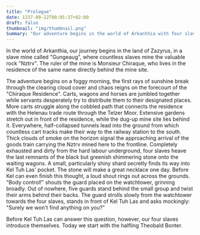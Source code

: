 ```yaml
---
title: "Prologue"
date: 1237-09-22T00:05:37+02:00
draft: false
thumbnail: "img/thumbnail.png"
Summary: "Our adventure begins in the world of Arkanthia with four slaves in the 'Gungeaug' mine, which is under the rule of the notorious Monsieur Chiraque. On a foggy morning, our characters have to load the valuable stone 'Nztrv' onto a train that will soon be leaving for the front. This is where Kel Tuh Las makes a fateful mistake. You can find out what he messed up here:"
---
```


In the world of Arkanthia, our journey begins in the land of Zazyrus, in a slave mine called "Gungeaug", where countless slaves mine the valuable rock "Nztrv". The ruler of the mine is Monsieur Chiraque, who lives in the residence of the same name directly behind the mine site.

The adventure begins on a foggy morning, the first rays of sunshine break through the clearing cloud cover and chaos reigns on the forecourt of the "Chiraque Residence". Carts, wagons and horses are jumbled together while servants desperately try to distribute them to their designated places. More carts struggle along the cobbled path that connects the residence with the Helenau trade route through the Telzer Moor. Extensive gardens stretch out in front of the residence, while the dug-up mine site lies behind it. Everywhere, half-collapsed tunnels lead into the ground from which countless cart tracks make their way to the railway station to the south. Thick clouds of smoke on the horizon signal the approaching arrival of the goods train carrying the Nztrv mined here to the frontline. Completely exhausted and dirty from the hard labour underground, four slaves heave the last remnants of the black but greenish shimmering stone onto the waiting wagons. A small, particularly shiny shard secretly finds its way into Kel Tuh Las' pocket. The stone will make a great necklace one day. Before Kel can even finish this thought, a loud shout rings out across the grounds. "Body control!" shouts the guard placed on the watchtower, grinning broadly. Out of nowhere, five guards stand behind the small group and twist their arms behind their backs. The guard strolls slowly from the watchtower towards the four slaves, stands in front of Kel Tuh Las and asks mockingly: "Surely we won't find anything on you?"

Before Kel Tuh Las can answer this question, however, our four slaves introduce themselves. Today we start with the halfling Theobald Bonter.
